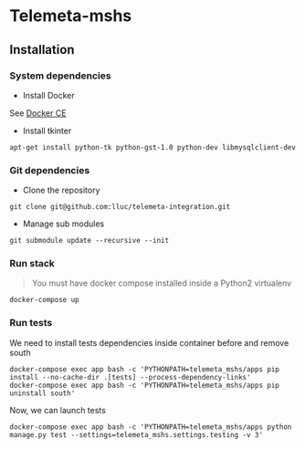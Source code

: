# Telemeta-mshs

## Installation

### System dependencies


* Install Docker

See [Docker CE](https://docs.docker.com/install/#platform-support-matrix)

* Install tkinter

```
apt-get install python-tk python-gst-1.0 python-dev libmysqlclient-dev
```

### Git dependencies

* Clone the repository

```
git clone git@github.com:lluc/telemeta-integration.git
```

* Manage sub modules

```
git submodule update --recursive --init
```

### Run stack

> You must have docker compose installed inside a Python2 virtualenv

```
docker-compose up
```

### Run tests

We need to install tests dependencies inside container before and remove south

```
docker-compose exec app bash -c 'PYTHONPATH=telemeta_mshs/apps pip install --no-cache-dir .[tests] --process-dependency-links'
docker-compose exec app bash -c 'PYTHONPATH=telemeta_mshs/apps pip uninstall south'
```

Now, we can launch tests
```
docker-compose exec app bash -c 'PYTHONPATH=telemeta_mshs/apps python manage.py test --settings=telemeta_mshs.settings.testing -v 3'
```

